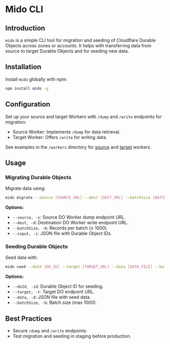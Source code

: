 # Mido CLI

## Introduction

`mido` is a simple CLI tool for migration and seeding of Cloudflare Durable Objects across zones or accounts. It helps with transferring data from source to target Durable Objects and for seeding new data.

## Installation

Install `mido` globally with npm:

```bash
npm install mido -g
```

## Configuration

Set up your source and target Workers with `/dump` and `/write` endpoints for migration:

- Source Worker: Implements `/dump` for data retrieval.
- Target Worker: Offers `/write` for writing data.

See examples in the `/workers` directory for [source](./workers/source-worker) and [target](./workers/target-worker) workers.

## Usage

### Migrating Durable Objects

Migrate data using:

```bash
mido migrate --source [SOURCE_URL] --dest [DEST_URL] --batchSize [BATCH_SIZE] --input [INPUT_FILE]
```

**Options:**
- `--source, -s`: Source DO Worker dump endpoint URL.
- `--dest, -d`: Destination DO Worker write endpoint URL.
- `--batchSize, -b`: Records per batch (≤ 1000).
- `--input, -i`: JSON file with Durable Object IDs.

### Seeding Durable Objects

Seed data with:

```bash
mido seed --doId [DO_ID] --target [TARGET_URL] --data [DATA_FILE] --batchSize [BATCH_SIZE]
```

**Options:**
- `--doId, -id`: Durable Object ID for seeding.
- `--target, -t`: Target DO endpoint URL.
- `--data, -d`: JSON file with seed data.
- `--batchSize, -b`: Batch size (max 1000).

## Best Practices

- Secure `/dump` and `/write` endpoints.
- Test migration and seeding in staging before production.
